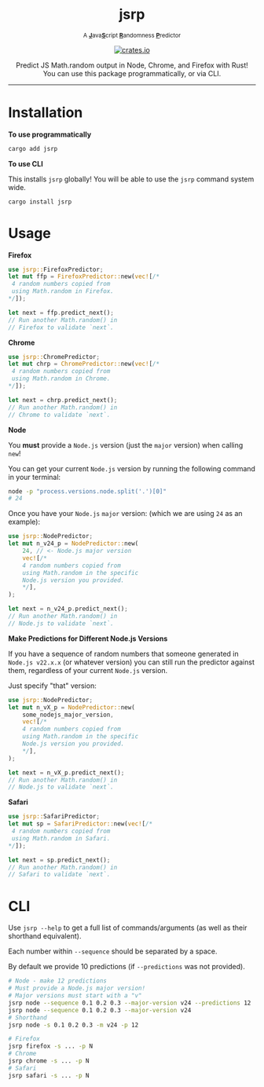 <h1 align="center">jsrp</h1>
<p align="center">
<small>A <b><u>J</u></b>ava<b><u>S</u></b>cript <b><u>R</u></b>andomness <b><u>P</u></b>redictor</small>

<p align="center">
  <a href="https://crates.io/crates/jsrp">
    <img src="https://img.shields.io/crates/v/jsrp" alt="crates.io" />
  </a>
</p>

<p align="center">Predict JS Math.random output in Node, Chrome, and Firefox with Rust!<br/>You can use this package programmatically, or via CLI.</p>

---

# Installation

**To use programmatically**

```bash
cargo add jsrp
```

**To use CLI**

This installs `jsrp` globally! You will be able to use the `jsrp` command system wide.

```bash
cargo install jsrp
```

# Usage

**Firefox**

```rust
use jsrp::FirefoxPredictor;
let mut ffp = FirefoxPredictor::new(vec![/*
 4 random numbers copied from
 using Math.random in Firefox.
*/]);

let next = ffp.predict_next();
// Run another Math.random() in
// Firefox to validate `next`.
```

**Chrome**

```rust
use jsrp::ChromePredictor;
let mut chrp = ChromePredictor::new(vec![/*
 4 random numbers copied from
 using Math.random in Chrome.
*/]);

let next = chrp.predict_next();
// Run another Math.random() in
// Chrome to validate `next`.
```

**Node**

You **must** provide a `Node.js` version (just the `major` version) when calling `new`! 

You can get your current `Node.js` version by running the following command in your terminal:

```bash
node -p "process.versions.node.split('.')[0]"
# 24
```

Once you have your `Node.js` `major` version: (which we are using `24` as an example):

```rust
use jsrp::NodePredictor;
let mut n_v24_p = NodePredictor::new(
    24, // <- Node.js major version 
    vec![/*
    4 random numbers copied from
    using Math.random in the specific
    Node.js version you provided.
    */],
);

let next = n_v24_p.predict_next();
// Run another Math.random() in
// Node.js to validate `next`.
```

**Make Predictions for Different Node.js Versions**

If you have a sequence of random numbers that someone generated in `Node.js v22.x.x` (or whatever version) you can still run the predictor against them, regardless of your current `Node.js` version.

Just specify "that" version:

```rust
use jsrp::NodePredictor;
let mut n_vX_p = NodePredictor::new(
    some_nodejs_major_version,
    vec![/*
    4 random numbers copied from
    using Math.random in the specific
    Node.js version you provided.
    */],
);

let next = n_vX_p.predict_next();
// Run another Math.random() in
// Node.js to validate `next`.
```

**Safari**

```rust
use jsrp::SafariPredictor;
let mut sp = SafariPredictor::new(vec![/*
 4 random numbers copied from
 using Math.random in Safari.
*/]);

let next = sp.predict_next();
// Run another Math.random() in
// Safari to validate `next`.
```

# CLI

Use `jsrp --help` to get a full list of commands/arguments (as well as their shorthand equivalent).

Each number within `--sequence` should be separated by a space.

By default we provide 10 predictions (if `--predictions` was not provided).

```bash
# Node - make 12 predictions
# Must provide a Node.js major version!
# Major versions must start with a "v"
jsrp node --sequence 0.1 0.2 0.3 --major-version v24 --predictions 12
jsrp node --sequence 0.1 0.2 0.3 --major-version v24
# Shorthand
jsrp node -s 0.1 0.2 0.3 -m v24 -p 12

# Firefox
jsrp firefox -s ... -p N
# Chrome
jsrp chrome -s ... -p N
# Safari
jsrp safari -s ... -p N
```
